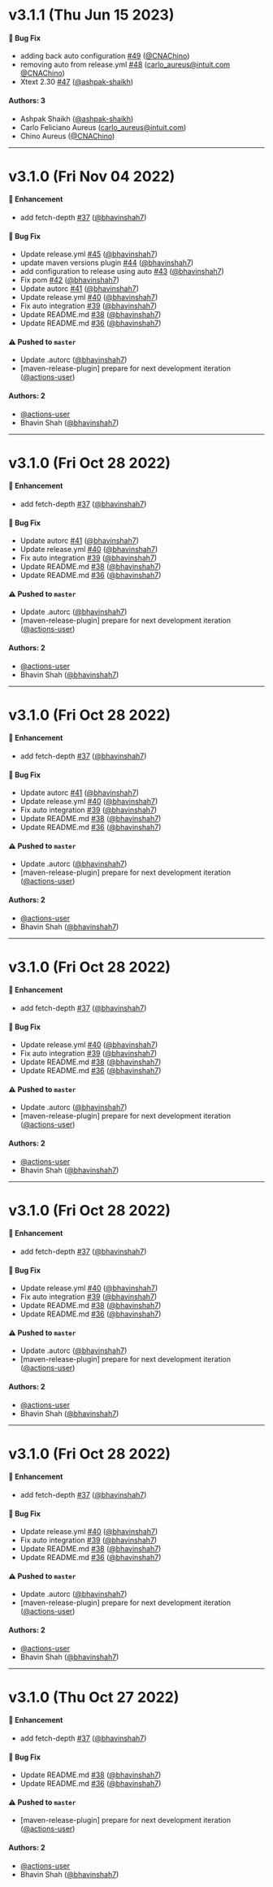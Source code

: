 # v3.1.1 (Thu Jun 15 2023)

#### 🐛 Bug Fix

- adding back auto configuration [#49](https://github.com/graph-quilt/graphql-xtext/pull/49) ([@CNAChino](https://github.com/CNAChino))
- removing auto from  release.yml [#48](https://github.com/graph-quilt/graphql-xtext/pull/48) (carlo_aureus@intuit.com [@CNAChino](https://github.com/CNAChino))
- Xtext 2.30 [#47](https://github.com/graph-quilt/graphql-xtext/pull/47) ([@ashpak-shaikh](https://github.com/ashpak-shaikh))

#### Authors: 3

- Ashpak Shaikh ([@ashpak-shaikh](https://github.com/ashpak-shaikh))
- Carlo Feliciano Aureus (carlo_aureus@intuit.com)
- Chino Aureus ([@CNAChino](https://github.com/CNAChino))

---

# v3.1.0 (Fri Nov 04 2022)

#### 🚀 Enhancement

- add fetch-depth [#37](https://github.com/graph-quilt/graphql-xtext/pull/37) ([@bhavinshah7](https://github.com/bhavinshah7))

#### 🐛 Bug Fix

- Update release.yml [#45](https://github.com/graph-quilt/graphql-xtext/pull/45) ([@bhavinshah7](https://github.com/bhavinshah7))
- update maven versions plugin [#44](https://github.com/graph-quilt/graphql-xtext/pull/44) ([@bhavinshah7](https://github.com/bhavinshah7))
- add configuration to release using auto [#43](https://github.com/graph-quilt/graphql-xtext/pull/43) ([@bhavinshah7](https://github.com/bhavinshah7))
- Fix pom [#42](https://github.com/graph-quilt/graphql-xtext/pull/42) ([@bhavinshah7](https://github.com/bhavinshah7))
- Update autorc [#41](https://github.com/graph-quilt/graphql-xtext/pull/41) ([@bhavinshah7](https://github.com/bhavinshah7))
- Update release.yml [#40](https://github.com/graph-quilt/graphql-xtext/pull/40) ([@bhavinshah7](https://github.com/bhavinshah7))
- Fix auto integration [#39](https://github.com/graph-quilt/graphql-xtext/pull/39) ([@bhavinshah7](https://github.com/bhavinshah7))
- Update README.md [#38](https://github.com/graph-quilt/graphql-xtext/pull/38) ([@bhavinshah7](https://github.com/bhavinshah7))
- Update README.md [#36](https://github.com/graph-quilt/graphql-xtext/pull/36) ([@bhavinshah7](https://github.com/bhavinshah7))

#### ⚠️ Pushed to `master`

- Update .autorc ([@bhavinshah7](https://github.com/bhavinshah7))
- [maven-release-plugin] prepare for next development iteration ([@actions-user](https://github.com/actions-user))

#### Authors: 2

- [@actions-user](https://github.com/actions-user)
- Bhavin Shah ([@bhavinshah7](https://github.com/bhavinshah7))

---

# v3.1.0 (Fri Oct 28 2022)

#### 🚀 Enhancement

- add fetch-depth [#37](https://github.com/graph-quilt/graphql-xtext/pull/37) ([@bhavinshah7](https://github.com/bhavinshah7))

#### 🐛 Bug Fix

- Update autorc [#41](https://github.com/graph-quilt/graphql-xtext/pull/41) ([@bhavinshah7](https://github.com/bhavinshah7))
- Update release.yml [#40](https://github.com/graph-quilt/graphql-xtext/pull/40) ([@bhavinshah7](https://github.com/bhavinshah7))
- Fix auto integration [#39](https://github.com/graph-quilt/graphql-xtext/pull/39) ([@bhavinshah7](https://github.com/bhavinshah7))
- Update README.md [#38](https://github.com/graph-quilt/graphql-xtext/pull/38) ([@bhavinshah7](https://github.com/bhavinshah7))
- Update README.md [#36](https://github.com/graph-quilt/graphql-xtext/pull/36) ([@bhavinshah7](https://github.com/bhavinshah7))

#### ⚠️ Pushed to `master`

- Update .autorc ([@bhavinshah7](https://github.com/bhavinshah7))
- [maven-release-plugin] prepare for next development iteration ([@actions-user](https://github.com/actions-user))

#### Authors: 2

- [@actions-user](https://github.com/actions-user)
- Bhavin Shah ([@bhavinshah7](https://github.com/bhavinshah7))

---

# v3.1.0 (Fri Oct 28 2022)

#### 🚀 Enhancement

- add fetch-depth [#37](https://github.com/graph-quilt/graphql-xtext/pull/37) ([@bhavinshah7](https://github.com/bhavinshah7))

#### 🐛 Bug Fix

- Update autorc [#41](https://github.com/graph-quilt/graphql-xtext/pull/41) ([@bhavinshah7](https://github.com/bhavinshah7))
- Update release.yml [#40](https://github.com/graph-quilt/graphql-xtext/pull/40) ([@bhavinshah7](https://github.com/bhavinshah7))
- Fix auto integration [#39](https://github.com/graph-quilt/graphql-xtext/pull/39) ([@bhavinshah7](https://github.com/bhavinshah7))
- Update README.md [#38](https://github.com/graph-quilt/graphql-xtext/pull/38) ([@bhavinshah7](https://github.com/bhavinshah7))
- Update README.md [#36](https://github.com/graph-quilt/graphql-xtext/pull/36) ([@bhavinshah7](https://github.com/bhavinshah7))

#### ⚠️ Pushed to `master`

- Update .autorc ([@bhavinshah7](https://github.com/bhavinshah7))
- [maven-release-plugin] prepare for next development iteration ([@actions-user](https://github.com/actions-user))

#### Authors: 2

- [@actions-user](https://github.com/actions-user)
- Bhavin Shah ([@bhavinshah7](https://github.com/bhavinshah7))

---

# v3.1.0 (Fri Oct 28 2022)

#### 🚀 Enhancement

- add fetch-depth [#37](https://github.com/graph-quilt/graphql-xtext/pull/37) ([@bhavinshah7](https://github.com/bhavinshah7))

#### 🐛 Bug Fix

- Update release.yml [#40](https://github.com/graph-quilt/graphql-xtext/pull/40) ([@bhavinshah7](https://github.com/bhavinshah7))
- Fix auto integration [#39](https://github.com/graph-quilt/graphql-xtext/pull/39) ([@bhavinshah7](https://github.com/bhavinshah7))
- Update README.md [#38](https://github.com/graph-quilt/graphql-xtext/pull/38) ([@bhavinshah7](https://github.com/bhavinshah7))
- Update README.md [#36](https://github.com/graph-quilt/graphql-xtext/pull/36) ([@bhavinshah7](https://github.com/bhavinshah7))

#### ⚠️ Pushed to `master`

- Update .autorc ([@bhavinshah7](https://github.com/bhavinshah7))
- [maven-release-plugin] prepare for next development iteration ([@actions-user](https://github.com/actions-user))

#### Authors: 2

- [@actions-user](https://github.com/actions-user)
- Bhavin Shah ([@bhavinshah7](https://github.com/bhavinshah7))

---

# v3.1.0 (Fri Oct 28 2022)

#### 🚀 Enhancement

- add fetch-depth [#37](https://github.com/graph-quilt/graphql-xtext/pull/37) ([@bhavinshah7](https://github.com/bhavinshah7))

#### 🐛 Bug Fix

- Update release.yml [#40](https://github.com/graph-quilt/graphql-xtext/pull/40) ([@bhavinshah7](https://github.com/bhavinshah7))
- Fix auto integration [#39](https://github.com/graph-quilt/graphql-xtext/pull/39) ([@bhavinshah7](https://github.com/bhavinshah7))
- Update README.md [#38](https://github.com/graph-quilt/graphql-xtext/pull/38) ([@bhavinshah7](https://github.com/bhavinshah7))
- Update README.md [#36](https://github.com/graph-quilt/graphql-xtext/pull/36) ([@bhavinshah7](https://github.com/bhavinshah7))

#### ⚠️ Pushed to `master`

- Update .autorc ([@bhavinshah7](https://github.com/bhavinshah7))
- [maven-release-plugin] prepare for next development iteration ([@actions-user](https://github.com/actions-user))

#### Authors: 2

- [@actions-user](https://github.com/actions-user)
- Bhavin Shah ([@bhavinshah7](https://github.com/bhavinshah7))

---

# v3.1.0 (Fri Oct 28 2022)

#### 🚀 Enhancement

- add fetch-depth [#37](https://github.com/graph-quilt/graphql-xtext/pull/37) ([@bhavinshah7](https://github.com/bhavinshah7))

#### 🐛 Bug Fix

- Update release.yml [#40](https://github.com/graph-quilt/graphql-xtext/pull/40) ([@bhavinshah7](https://github.com/bhavinshah7))
- Fix auto integration [#39](https://github.com/graph-quilt/graphql-xtext/pull/39) ([@bhavinshah7](https://github.com/bhavinshah7))
- Update README.md [#38](https://github.com/graph-quilt/graphql-xtext/pull/38) ([@bhavinshah7](https://github.com/bhavinshah7))
- Update README.md [#36](https://github.com/graph-quilt/graphql-xtext/pull/36) ([@bhavinshah7](https://github.com/bhavinshah7))

#### ⚠️ Pushed to `master`

- Update .autorc ([@bhavinshah7](https://github.com/bhavinshah7))
- [maven-release-plugin] prepare for next development iteration ([@actions-user](https://github.com/actions-user))

#### Authors: 2

- [@actions-user](https://github.com/actions-user)
- Bhavin Shah ([@bhavinshah7](https://github.com/bhavinshah7))

---

# v3.1.0 (Thu Oct 27 2022)

#### 🚀 Enhancement

- add fetch-depth [#37](https://github.com/graph-quilt/graphql-xtext/pull/37) ([@bhavinshah7](https://github.com/bhavinshah7))

#### 🐛 Bug Fix

- Update README.md [#38](https://github.com/graph-quilt/graphql-xtext/pull/38) ([@bhavinshah7](https://github.com/bhavinshah7))
- Update README.md [#36](https://github.com/graph-quilt/graphql-xtext/pull/36) ([@bhavinshah7](https://github.com/bhavinshah7))

#### ⚠️ Pushed to `master`

- [maven-release-plugin] prepare for next development iteration ([@actions-user](https://github.com/actions-user))

#### Authors: 2

- [@actions-user](https://github.com/actions-user)
- Bhavin Shah ([@bhavinshah7](https://github.com/bhavinshah7))

